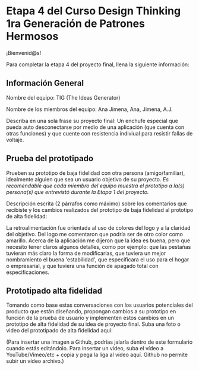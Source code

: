 # Etapa 4 del Curso Design Thinking 1ra Generación de Patrones Hermosos

¡Bienvenid@s!

Para completar la etapa 4 del proyecto final, llena la siguiente información:

## Información General

Nombre del equipo: TIG (The Ideas Generator)

Nombre de los miembros del equipo: Ana Jimena, Ana, Jimena, A.J.

Describa en una sola frase su proyecto final: Un enchufe especial que pueda auto desconectarse por medio de una aplicación (que cuenta con otras funciones) y que cuente con resistencia indiviual para resistir fallas de voltaje. 

## Prueba del prototipado

Prueben su prototipo de baja fidelidad con otra persona (amigo/familiar), idealmente alguien que sea un usuario objetivo de su proyecto. 
_Es recomendable que cada miembro del equipo muestra el prototipo a la(s) persona(s) que entrevistó durante la Etapa 1 del proyecto._

Descripción escrita (2 párrafos como máximo) sobre los comentarios que recibiste y los cambios realizados del prototipo de baja fidelidad al prototipo de alta fidelidad:

La retroalimentación fue orientada al uso de colores del logo y a la claridad del objetivo. Del logo me comentaron que podría ser de otro color como amarillo. Acerca de la aplicación me dijeron que la idea es buena, pero que necesito tener claros algunos detalles, como por ejemplo: que las pestañas tuvieran más claro la forma de modificarlas, que tuviera un mejor nombramiento el buena 'estabilidad', que especificara el uso para el hogar o empresarial, y que tuviera una función de apagado total con especificaciones.


## Prototipado alta fidelidad

Tomando como base estas conversaciones con los usuarios potenciales del producto que están diseñando, propongan cambios a su prototipo en función de la prueba de usuario y implementen estos cambios en un prototipo de alta fidelidad de su idea de proyecto final. Suba una foto o video del prototipado de alta fidelidad aquí:

(Para insertar una imagen a Github, podrías jalarla dentro de este formulario cuando estás editándolo. Para insertar un vídeo, suba el vídeo a YouTube/Vimeo/etc + copia y pega la liga al vídeo aquí. Github no permite subir un vídeo archivo.)
